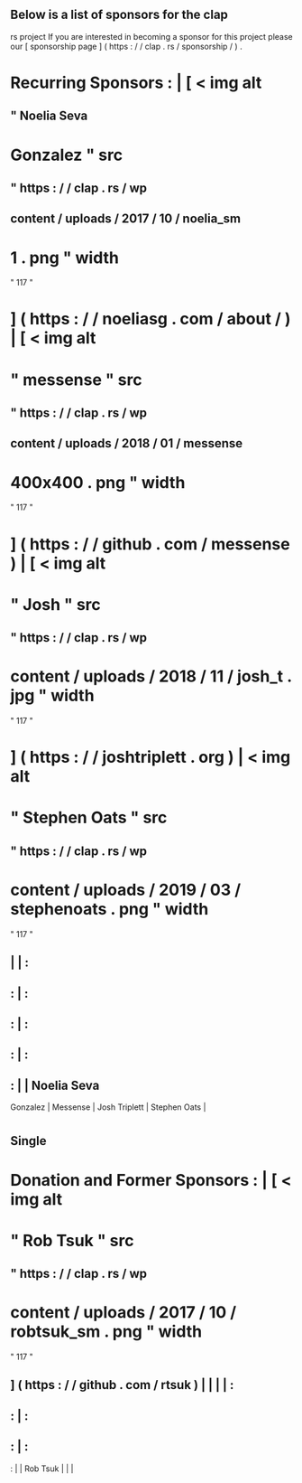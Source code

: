 Below
is
a
list
of
sponsors
for
the
clap
-
rs
project
If
you
are
interested
in
becoming
a
sponsor
for
this
project
please
our
[
sponsorship
page
]
(
https
:
/
/
clap
.
rs
/
sponsorship
/
)
.
#
#
Recurring
Sponsors
:
|
[
<
img
alt
=
"
Noelia
Seva
-
Gonzalez
"
src
=
"
https
:
/
/
clap
.
rs
/
wp
-
content
/
uploads
/
2017
/
10
/
noelia_sm
-
1
.
png
"
width
=
"
117
"
>
]
(
https
:
/
/
noeliasg
.
com
/
about
/
)
|
[
<
img
alt
=
"
messense
"
src
=
"
https
:
/
/
clap
.
rs
/
wp
-
content
/
uploads
/
2018
/
01
/
messense
-
400x400
.
png
"
width
=
"
117
"
>
]
(
https
:
/
/
github
.
com
/
messense
)
|
[
<
img
alt
=
"
Josh
"
src
=
"
https
:
/
/
clap
.
rs
/
wp
-
content
/
uploads
/
2018
/
11
/
josh_t
.
jpg
"
width
=
"
117
"
>
]
(
https
:
/
/
joshtriplett
.
org
)
|
<
img
alt
=
"
Stephen
Oats
"
src
=
"
https
:
/
/
clap
.
rs
/
wp
-
content
/
uploads
/
2019
/
03
/
stephenoats
.
png
"
width
=
"
117
"
>
|
|
:
-
:
|
:
-
:
|
:
-
:
|
:
-
:
|
|
Noelia
Seva
-
Gonzalez
|
Messense
|
Josh
Triplett
|
Stephen
Oats
|
#
#
Single
-
Donation
and
Former
Sponsors
:
|
[
<
img
alt
=
"
Rob
Tsuk
"
src
=
"
https
:
/
/
clap
.
rs
/
wp
-
content
/
uploads
/
2017
/
10
/
robtsuk_sm
.
png
"
width
=
"
117
"
>
]
(
https
:
/
/
github
.
com
/
rtsuk
)
|
|
|
|
:
-
:
|
:
-
:
|
:
-
:
|
|
Rob
Tsuk
|
|
|

